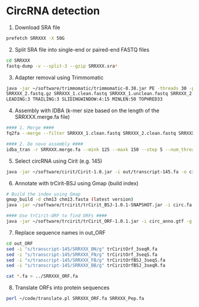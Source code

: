 # CircRNA detection

1. Download SRA file

```bash
prefetch SRRXXX -X 50G
```

2. Split SRA file into single-end or paired-end FASTQ files

```bash
cd SRRXXX
fastq-dump -v --split-3 --gzip SRRXXX.sra*
```

3. Adapter removal using Trimmomatic

```bash
java -jar ~/software/trimmomatic/trimmomatic-0.38.jar PE -threads 30 -phred33 \
SRRXXX_2.fastq.gz SRRXXX_1.clean.fastq SRRXXX_1.unclean.fastq SRRXXX_2.clean.fastq SRRXXX_2.unclean.fastq \
LEADING:3 TRAILING:3 SLIDINGWINDOW:4:15 MINLEN:50 TOPHRED33
```

4. Assembly with IDBA (k-mer size based on the length of the SRRXXX.merge.fa file)

```bash
#### 1. Merge ####
fq2fa --merge --filter SRRXXX_1.clean.fastq SRRXXX_2.clean.fastq SRRXXX.merge.fa

#### 2. De novo assembly ####
idba_tran -r SRRXXX.merge.fa --mink 125 --maxk 150 --step 5 --num_threads 80
```

5. Select circRNA using Cirit (e.g. 145)

```bash
java -jar ~/software/cirit/Cirit-1.0.jar -i out/transcript-145.fa -o circ.fa
```

6. Annotate with trCirit-BSJ using Gmap (build index)

```bash
# Build the index using Gmap
gmap_build -d chm13 chm13.fasta (latest version)
java -jar ~/software/trcirit/trCirit_BSJ-1.0.1-SNAPSHOT.jar -i circ.fa -i2 ~/genome/chm13.bed -i3 chm13

#### Use trCirit-ORF to find ORFs ####
java -jar ~/software/trcirit/trCirit_ORF-1.0.1.jar -i circ_anno.gtf -g ~/genome/chm13.fasta
```

7. Replace sequence names in out_ORF

```bash
cd out_ORF
sed -i "s/transcript-145/SRRXXX_BN/g" trCiritOrf_3seqR.fa
sed -i "s/transcript-145/SRRXXX_FN/g" trCiritOrf_3seqS.fa
sed -i "s/transcript-145/SRRXXX_FB/g" trCiritOrfBSJ_3seqS.fa
sed -i "s/transcript-145/SRRXXX_BB/g" trCiritOrfBSJ_3seqR.fa

cat *.fa > ../SRRXXX_ORF.fa
```

8. Translate ORFs into protein sequences

```bash
perl ~/code/translate.pl SRRXXX_ORF.fa SRRXXX_Pep.fa
```
